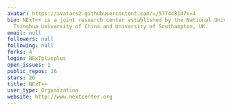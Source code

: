 ```yaml
---
avatar: https://avatars2.githubusercontent.com/u/57744814?v=4
bio: NExT++ is a joint research center established by the National University of Singapore,
  Tsinghua University of China and University of Southampton, UK.
email: null
followers: null
following: null
forks: 4
login: NExTplusplus
open_issues: 1
public_repos: 16
stars: 26
title: NExT++
user_type: Organization
website: http://www.nextcenter.org
---
```


